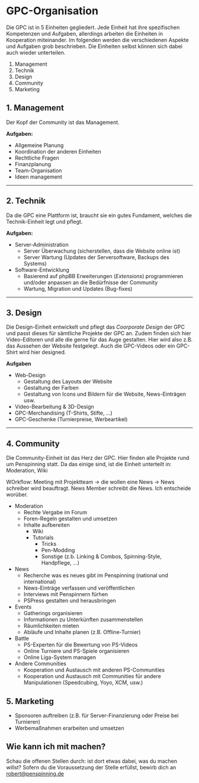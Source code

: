 # GPC-Organisation

Die GPC ist in 5 Einheiten gegliedert. Jede Einheit hat ihre spezifischen Kompetenzen und Aufgaben, allerdings arbeiten die Einheiten in Kooperation miteinander. Im folgenden werden die verschiedenen Aspekte und Aufgaben grob beschrieben. Die Einheiten selbst können sich dabei auch wieder unterteilen.

1. Management
2. Technik
3. Design
4. Community
5. Marketing

## 1. Management

Der Kopf der Community ist das Management.

**Aufgaben:**

* Allgemeine Planung
* Koordination der anderen Einheiten
* Rechtliche Fragen
* Finanzplanung
* Team-Organisation
* Ideen management

----------------

## 2. Technik

Da die GPC eine Plattform ist, braucht sie ein gutes Fundament, welches die Technik-Einheit legt und pflegt.

**Aufgaben:**

* Server-Administration
  * Server Überwachung (sicherstellen, dass die Website online ist)
  * Server Wartung (Updates der Serversoftware, Backups des Systems)
* Software-Entwicklung
  * Basierend auf phpBB Erweiterungen (_Extensions_) programmieren und/oder anpassen an die Bedürfnisse der Community
  * Wartung, Migration und Updates (Bug-fixes)

----------------

## 3. Design

Die Design-Einheit entwickelt und pflegt das *Coorporate Design* der GPC und passt dieses für sämtliche Projekte der GPC an. Zudem finden sich hier Video-Editoren und alle die gerne für das Auge gestalten. Hier wird also z.B. das Aussehen der Website festgelegt. Auch die GPC-Videos oder ein GPC-Shirt wird hier designed.

**Aufgaben**
* Web-Design
  * Gestaltung des Layouts der Website
  * Gestaltung der Farben
  * Gestaltung von Icons und Bildern für die Website, News-Einträgen usw.
* Video-Bearbeitung & 3D-Design
* GPC-Merchandising (T-Shirts, Stifte, ...)
* GPC-Geschenke (Turnierpreise, Werbeartikel)

----------------

## 4. Community

Die Community-Einheit ist das Herz der GPC. Hier finden alle Projekte rund um Penspinning statt. Da das einige sind, ist die Einheit unterteilt in: Moderation, Wiki

WOrkflow: Meeting mit Projektteam -> die wollen eine News -> News schreiber wird beauftragt.
News Member schreibt die News. Ich entscheide worüber.

* Moderation
  * Rechte Vergabe im Forum
  * Foren-Regeln gestalten und umsetzen
  * Inhalte aufbereiten
    * Wiki
    * Tutorials
      * Tricks
      * Pen-Modding
      * Sonstige (z.b. Linking & Combos, Spinning-Style, Handpflege, ...)
* News
  * Recherche was es neues gibt im Penspinning (national und international)
  * News-Einträge verfassen und veröffentlichen
  * Interviews mit Penspinnern fürhen
  * PSPress gestalten und herausbringen
* Events
  * Gatherings organisieren
  * Informationen zu Unterkünften zusammenstellen
  * Räumlichkeiten mieten
  * Abläufe und Inhalte planen (z.B. Offline-Turnier)
* Battle
  * PS-Experten für die Bewertung von PS-Videos
  * Online Turniere und PS-Spiele organisieren
  * Online Liga-System managen
* Andere Communities
  * Kooperation und Austausch mit anderen PS-Communities
  * Kooperation und Austausch mit Communities für andere Manipulationen (Speedcubing, Yoyo, XCM, usw.)

## 5. Marketing

* Sponsoren auftreiben (z.B. für Server-Finanzierung oder Preise bei Turnieren)
* Werbemaßnahmen erarbeiten und umsetzen

## Wie kann ich mit machen?
Schau die offenen Stellen durch: ist dort etwas dabei, was du machen willst? Sofern du die Voraussetzung der Stelle erfüllst, bewirb dich an robert@penspinning.de
